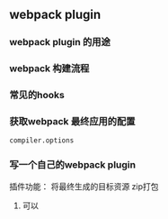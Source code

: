 ## webpack plugin

### webpack plugin 的用途


### webpack 构建流程


### 常见的hooks

### 获取webpack 最终应用的配置
```
compiler.options
```


### 写一个自己的webpack plugin
插件功能：
将最终生成的目标资源 zip打包
1. 可以